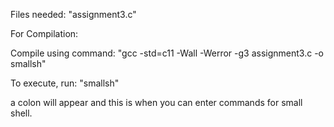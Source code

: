 Files needed: "assignment3.c"

For Compilation:

Compile using command:
"gcc -std=c11 -Wall -Werror -g3 assignment3.c -o smallsh"

To execute, run:
"smallsh"

a colon will appear and this is when you can enter commands for small shell.
